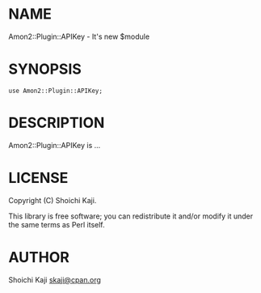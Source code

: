 # NAME

Amon2::Plugin::APIKey - It's new $module

# SYNOPSIS

    use Amon2::Plugin::APIKey;

# DESCRIPTION

Amon2::Plugin::APIKey is ...

# LICENSE

Copyright (C) Shoichi Kaji.

This library is free software; you can redistribute it and/or modify
it under the same terms as Perl itself.

# AUTHOR

Shoichi Kaji <skaji@cpan.org>

